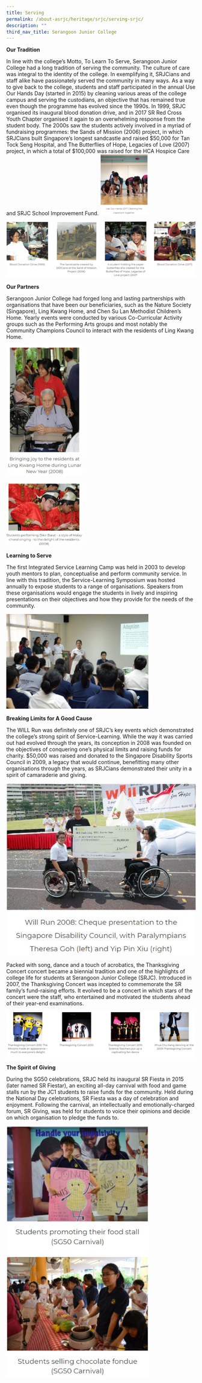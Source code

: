 ```yaml
---
title: Serving
permalink: /about-asrjc/heritage/srjc/serving-srjc/
description: ""
third_nav_title: Serangoon Junior College
---
```

**Our Tradition**  

In line with the college’s Motto, To Learn To Serve, Serangoon Junior College had a long tradition of serving the community. The culture of care was integral to the identity of the college. In exemplifying it, SRJCians and staff alike have passionately served the community in many ways. As a way to give back to the college, students and staff participated in the annual Use Our Hands Day (started in 2015) by cleaning various areas of the college campus and serving the custodians, an objective that has remained true even though the programme has evolved since the 1990s. In 1999, SRJC organised its inaugural blood donation drive, and in 2017 SR Red Cross Youth Chapter organised it again to an overwhelming response from the student body. The 2000s saw the students actively involved in a myriad of fundraising programmes: the Sands of Mission (2006) project, in which SRJCians built Singapore’s longest sandcastle and raised $50,000 for Tan Tock Seng Hospital, and The Butterflies of Hope, Legacies of Love (2007) project, in which a total of $100,000 was raised for the HCA Hospice Care and SRJC School Improvement Fund.
<img src="/images/SRJC%20Serving%202.jpg" 
     style="width:25%">
		 
![](/images/SRJC%20Serving.jpg)

**Our Partners**

Serangoon Junior College had forged long and lasting partnerships with organisations that have been our beneficiaries, such as the Nature Society (Singapore), Ling Kwang Home, and Chen Su Lan Methodist Children’s Home. Yearly events were conducted by various Co-Curricular Activity groups such as the Performing Arts groups and most notably the Community Champions Council to interact with the residents of Ling Kwang Home.

<img src="/images/SRJC%20Serving%203.jpg" 
     style="width:40%">

<img src="/images/SRJC%20Serving%204.jpg" 
     style="width:40%">


**Learning to Serve**

The first Integrated Service Learning Camp was held in 2003 to develop youth mentors to plan, conceptualise and perform community service. In line with this tradition, the Service-Learning Symposium was hosted annually to expose students to a range of organisations. Speakers from these organisations would engage the students in lively and inspiring presentations on their objectives and how they provide for the needs of the community.

<img src="/images/Students-learn-from-one-another-in-the-Service-Learning-Symposium-2016-300x199.jpg" 
     style="width:75%">


**Breaking Limits for A Good Cause**

The WILL Run was definitely one of SRJC’s key events which demonstrated the college’s strong spirit of Service-Learning. While the way it was carried out had evolved through the years, its conception in 2008 was founded on the objectives of conquering one’s physical limits and raising funds for charity. $50,000 was raised and donated to the Singapore Disability Sports Council in 2009, a legacy that would continue, benefitting many other organisations through the years, as SRJCians demonstrated their unity in a spirit of camaraderie and giving.

![](/images/SRJC%20Serving%205.jpg)

Packed with song, dance and a touch of acrobatics, the Thanksgiving Concert concert became a biennial tradition and one of the highlights of college life for students at Serangoon Junior College (SRJC). Introduced in 2007, the Thanksgiving Concert was incepted to commemorate the SR family’s fund-raising efforts. It evolved to be a concert in which stars of the concert were the staff, who entertained and motivated the students ahead of their year-end examinations.

![](/images/SRJC%20Serving%206.jpg)

**The Spirit of Giving**  

During the SG50 celebrations, SRJC held its inaugural SR Fiesta in 2015 (later named SR Fiestar), an exciting all-day carnival with food and game stalls run by the JC1 students to raise funds for the community. Held during the National Day celebrations, SR Fiesta was a day of celebration and enjoyment. Following the carnival, an intellectually and emotionally-charged forum, SR Giving, was held for students to voice their opinions and decide on which organisation to pledge the funds to.

<img src="/images/SRJC%20Serving%207.jpg" 
     style="width:75%">